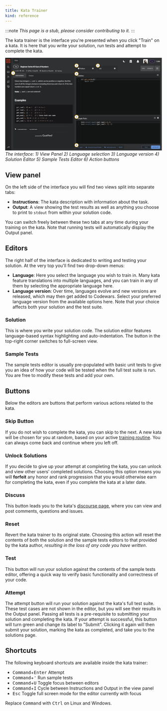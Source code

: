 ```yaml
---
title: Kata Trainer
kind: reference
---
```


:::note
*This page is a stub, please consider contributing to it.*
:::

The kata trainer is the interface you're presented when you click "Train" on a kata. It is here that you write your solution, run tests and attempt to complete the kata.

![Kata Trainer](./img/kata-trainer.png)
_The interface: 1) View Panel 2) Language selection 3) Language version 4) Solution Editor 5) Sample Tests Editor 6) Action buttons_

## View panel
On the left side of the interface you will find two views split into separate tabs:
- **Instructions**: The kata description with information about the task.
- **Output**: A view showing the test results as well as anything you choose to print to `stdout` from within your solution code.

You can switch freely between these two tabs at any time during your training on the kata. Note that running tests will automatically display the Output panel.

## Editors

The right half of the interface is dedicated to writing and testing your solution. At the very top you'll find two drop-down menus:
- **Language**: Here you select the language you wish to train in. Many kata feature translations into multiple languages, and you can train in any of them by selecting the appropriate language here. 
- **Language version**: Over time, languages evolve and new versions are released, which may then get added to Codewars. Select your preferred language version from the available options here. Note that your choice affects both your solution and the test suite.

### Solution
This is where you write your solution code. The solution editor features language-based syntax highlighting and auto-indentation. The button in the top-right corner switches to full-screen view.

### Sample Tests
The sample tests editor is usually pre-populated with basic unit tests to give you an idea of how your code will be tested when the full test suite is run. You are free to modify these tests and add your own.

## Buttons

Below the editors are buttons that perform various actions related to the kata.

### Skip Button
If you do not wish to complete the kata, you can skip to the next. A new kata will be chosen for you at random, based on your active [training routine](/getting-started/finding-kata#personal-trainer). You can always come back and continue where you left off.

### Unlock Solutions
If you decide to give up your attempt at completing the kata, you can unlock and view other users' completed solutions. Choosing this option means you will **forfeit** any honor and rank progression that you would otherwise earn for completing the kata, even if you complete the kata at a later date.

### Discuss
This button leads you to the kata's [discourse page](/concepts/kata/discourse), where you can view and post comments, questions and issues.

### Reset
Revert the kata trainer to its original state. Choosing this action will reset the contents of both the solution and the sample tests editors to that provided by the kata author, _resulting in the loss of any code you have written_.

### Test
This button will run your solution against the contents of the sample tests editor, offering a quick way to verify basic functionality and correctness of your code.

### Attempt
The attempt button will run your solution against the kata's full test suite. These test cases are not shown in the editor, but you will see their results in the Output panel. Passing all tests is a pre-requisite to submitting your solution and completing the kata. If your attempt is successful, this button will turn green and change its label to "Submit". Clicking it again will then submit your solution, marking the kata as completed, and take you to the solutions page.

## Shortcuts

The following keyboard shortcuts are available inside the kata trainer:

- <kbd>Command</kbd>+<kbd>Enter</kbd> Attempt
- <kbd>Command</kbd>+<kbd>'</kbd> Run sample tests
- <kbd>Command</kbd>+<kbd>U</kbd> Toggle focus between editors
- <kbd>Command</kbd>+<kbd>I</kbd> Cycle between Instructions and Output in the view panel
- <kbd>Esc</kbd> Toggle full screen mode for the editor currently with focus

Replace <kbd>Command</kbd> with <kbd>Ctrl</kbd> on Linux and Windows.
